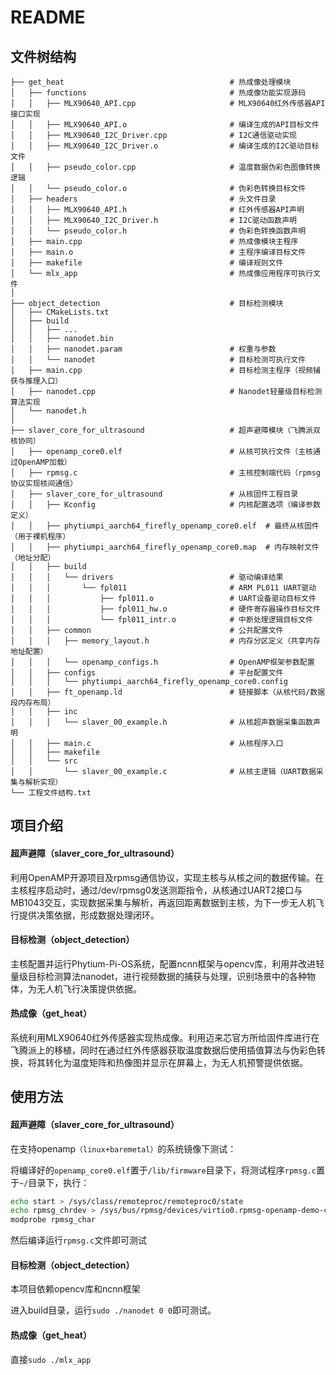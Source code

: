 # README

## 文件树结构

```
├── get_heat                                     # 热成像处理模块
│   ├── functions                                # 热成像功能实现源码
│   │   ├── MLX90640_API.cpp                     # MLX90640红外传感器API接口实现
│   │   ├── MLX90640_API.o                       # 编译生成的API目标文件
│   │   ├── MLX90640_I2C_Driver.cpp              # I2C通信驱动实现
│   │   ├── MLX90640_I2C_Driver.o                # 编译生成的I2C驱动目标文件
│   │   ├── pseudo_color.cpp                     # 温度数据伪彩色图像转换逻辑
│   │   └── pseudo_color.o                       # 伪彩色转换目标文件
│   ├── headers                                  # 头文件目录
│   │   ├── MLX90640_API.h                       # 红外传感器API声明
│   │   ├── MLX90640_I2C_Driver.h                # I2C驱动函数声明
│   │   └── pseudo_color.h                       # 伪彩色转换函数声明
│   ├── main.cpp                                 # 热成像模块主程序
│   ├── main.o                                   # 主程序编译目标文件
│   ├── makefile                                 # 编译规则文件
│   └── mlx_app                                  # 热成像应用程序可执行文件
│   
├── object_detection                             # 目标检测模块
│   ├── CMakeLists.txt                         
│   ├── build
│   │   ├── ...                               
│   │   ├── nanodet.bin
│   │   ├── nanodet.param						 # 权重与参数
│   │   └── nanodet		                         # 目标检测可执行文件
│   ├── main.cpp                                 # 目标检测主程序（视频捕获与推理入口）
│   ├── nanodet.cpp                              # Nanodet轻量级目标检测算法实现
│   └── nanodet.h                              
│   
├── slaver_core_for_ultrasound                   # 超声避障模块（飞腾派双核协同）
│   ├── openamp_core0.elf                        # 从核可执行文件（主核通过OpenAMP加载）
│   ├── rpmsg.c                                  # 主核控制端代码（rpmsg协议实现核间通信）
│   ├── slaver_core_for_ultrasound               # 从核固件工程目录
│   │   ├── Kconfig                              # 内核配置选项（编译参数定义）
│   │   ├── phytiumpi_aarch64_firefly_openamp_core0.elf  # 最终从核固件（用于裸机程序）
│   │   ├── phytiumpi_aarch64_firefly_openamp_core0.map  # 内存映射文件（地址分配）
│   │   ├── build                               
│   │   │   └── drivers                          # 驱动编译结果
│   │   │       └── fpl011                       # ARM PL011 UART驱动
│   │   │           ├── fpl011.o                 # UART设备驱动目标文件
│   │   │           ├── fpl011_hw.o              # 硬件寄存器操作目标文件
│   │   │           └── fpl011_intr.o            # 中断处理逻辑目标文件
│   │   ├── common                               # 公共配置文件
│   │   │   ├── memory_layout.h                  # 内存分区定义（共享内存地址配置）
│   │   │   └── openamp_configs.h                # OpenAMP框架参数配置
│   │   ├── configs                              # 平台配置文件
│   │   │   └── phytiumpi_aarch64_firefly_openamp_core0.config  
│   │   ├── ft_openamp.ld                        # 链接脚本（从核代码/数据段内存布局）
│   │   ├── inc                                 
│   │   │   └── slaver_00_example.h              # 从核超声数据采集函数声明
│   │   ├── main.c                               # 从核程序入口
│   │   ├── makefile                            
│   │   └── src                                  
│   │       └── slaver_00_example.c              # 从核主逻辑（UART数据采集与解析实现）
└── 工程文件结构.txt 
```

## 项目介绍

#### 超声避障（slaver_core_for_ultrasound）

利用OpenAMP开源项目及rpmsg通信协议，实现主核与从核之间的数据传输。在主核程序启动时，通过/dev/rpmsg0发送测距指令，从核通过UART2接口与MB1043交互，实现数据采集与解析，再返回距离数据到主核，为下一步无人机飞行提供决策依据，形成数据处理闭环。

#### 目标检测（object_detection）

主核配置并运行Phytium-Pi-OS系统，配置ncnn框架与opencv库，利用并改进轻量级目标检测算法nanodet，进行视频数据的捕获与处理，识别场景中的各种物体，为无人机飞行决策提供依据。

#### 热成像（get_heat）

系统利用MLX90640红外传感器实现热成像。利用迈来芯官方所给固件库进行在飞腾派上的移植，同时在通过红外传感器获取温度数据后使用插值算法与伪彩色转换，将其转化为温度矩阵和热像图并显示在屏幕上，为无人机预警提供依据。

## 使用方法

#### 超声避障（slaver_core_for_ultrasound）

在支持openamp`（linux+baremetal）`的系统镜像下测试：

将编译好的`openamp_core0.elf`置于`/lib/firmware`目录下，将测试程序`rpmsg.c`置于`~/`目录下，执行：

```bash
echo start > /sys/class/remoteproc/remoteproc0/state
echo rpmsg_chrdev > /sys/bus/rpmsg/devices/virtio0.rpmsg-openamp-demo-channel.-1.0/driver_override
modprobe rpmsg_char
```

然后编译运行`rpmsg.c`文件即可测试

#### 目标检测（object_detection）

本项目依赖opencv库和ncnn框架

进入build目录，运行`sudo ./nanodet 0 0`即可测试。

#### 热成像（get_heat）

直接`sudo ./mlx_app`